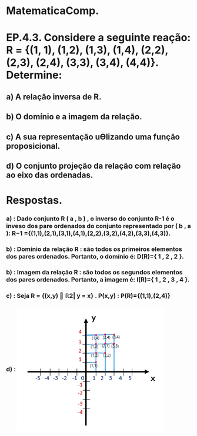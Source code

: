 # MatematicaComp.

# EP.4.3. Considere a seguinte reação: R = {(1, 1), (1,2), (1,3), (1,4), (2,2),(2,3), (2,4), (3,3), (3,4), (4,4)}. Determine:

## a) A relação inversa de R.
## b) O domínio e a imagem da relação.
## c) A sua representação uƟlizando uma função proposicional.
## d) O conjunto projeção da relação com relação ao eixo das ordenadas. 

# Respostas.

### a) : Dado conjunto R ( a , b ) , o inverso do conjunto R-1 é o inveso dos pare ordenados do conjunto representado por ( b , a ): R−1 ={(1,1),(2,1),(3,1),(4,1),(2,2),(3,2),(4,2),(3,3),(4,3)}. 

### b) : Domínio da relação R : são todos os primeiros elementos dos pares ordenados. Portanto, o domínio é: D(R)={ 1 , 2 , 2 }.  
### b) : Imagem da relação R : são todos os segundos elementos dos pares ordenados. Portanto, a imagem é: I(R)={ 1 , 2 , 3 , 4 }.

### c) : Seja R = {(x,y)  ℝ2| y = x} . P(x,y) : P(R)={(1,1),(2,4)}

### d) : <img align="center" alt="Linkedin"  src="T1-plano-cartesiano.png">

